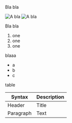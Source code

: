 Bla bla

![A bla](denis-thumb-up.jpg)
![A bla](group.jpg)

Bla bla

1. one
2. one
3. one

blaaa

- a
- b
- c

table 

| Syntax      | Description |
| ----------- | ----------- |
| Header      | Title       |
| Paragraph   | Text        |